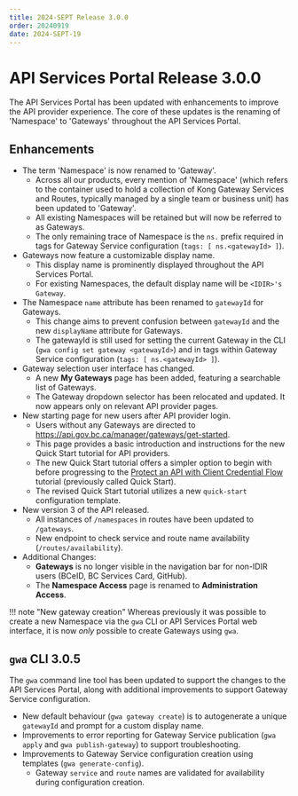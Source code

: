 ```yaml
---
title: 2024-SEPT Release 3.0.0
order: 20240919
date: 2024-SEPT-19
---
```


# API Services Portal Release 3.0.0

The API Services Portal has been updated with enhancements to improve the API
provider experience. The core of these updates is the renaming of 'Namespace' to
 'Gateways' throughout the API Services Portal.

## Enhancements

* The term 'Namespace' is now renamed to 'Gateway'.
  * Across all our products, every mention of 'Namespace' (which refers to the
    container used to hold a collection of Kong Gateway Services and Routes,
    typically managed by a single team or business unit) has been updated to
    'Gateway'.
  * All existing Namespaces will be retained but will now be referred to as Gateways.
  * The only remaining trace of Namespace is the `ns.` prefix required in tags
    for Gateway Service configuration (`tags: [ ns.<gatewayId> ]`).
* Gateways now feature a customizable display name.
  * This display name is prominently displayed throughout the API Services Portal.
  * For existing Namespaces, the default display name will be `<IDIR>'s Gateway`.
* The Namespace `name` attribute has been renamed to `gatewayId` for Gateways.
  * This change aims to prevent confusion between `gatewayId` and the new
    `displayName` attribute for Gateways.
  * The gatewayId is still used for setting the current Gateway in the CLI (`gwa
    config set gateway <gatewayId>`) and in tags within Gateway Service
    configuration (`tags: [ ns.<gatewayId> ]`).
* Gateway selection user interface has changed.
  * A new **My Gateways** page has been added, featuring a searchable list of Gateways.
  * The Gateway dropdown selector has been relocated and updated. It now appears
    only on relevant API provider pages.
* New starting page for new users after API provider login.
  * Users without any Gateways are directed to <https://api.gov.bc.ca/manager/gateways/get-started>.
  * This page provides a basic introduction and instructions for the new Quick
    Start tutorial for API providers.
  * The new Quick Start tutorial offers a simpler option to begin with before
    progressing to the [Protect an API with Client Credential Flow](https://developer.gov.bc.ca/docs/default/component/aps-infra-platform-docs/tutorials/protect-client-cred/)
    tutorial (previously called Quick Start).
  * The revised Quick Start tutorial utilizes a new `quick-start` configuration
  template.
* New version 3 of the API released.
  * All instances of `/namespaces` in routes have been updated to `/gateways`.
  * New endpoint to check service and route name availability (`/routes/availability`).
* Additional Changes:
  * **Gateways** is no longer visible in the navigation bar for non-IDIR users
    (BCeID, BC Services Card, GitHub).
  * The **Namespace Access** page is renamed to **Administration Access**.

!!! note "New gateway creation"
    Whereas previously it was possible to create a new Namespace via the `gwa` CLI or API Services Portal web interface, it is now _only_ possible to create Gateways using `gwa`.

## `gwa` CLI 3.0.5

The `gwa` command line tool has been updated to support the changes to the API
Services Portal, along with additional improvements to support Gateway Service
configuration.

* New default behaviour (`gwa gateway create`) is to autogenerate a unique
  `gatewayId` and prompt for a custom display name.
* Improvements to error reporting for Gateway Service publication (`gwa apply`
  and `gwa publish-gateway`) to support troubleshooting.
* Improvements to Gateway Service configuration creation using templates (`gwa
  generate-config`).
  * Gateway `service` and `route` names are validated for availability during
  configuration creation.

